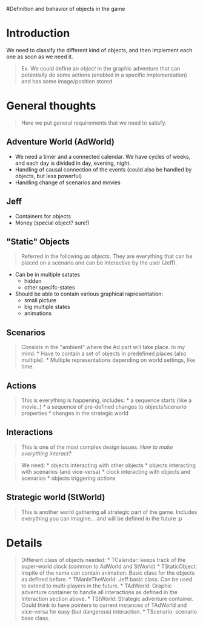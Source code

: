 #Definition and behavior of objects in the game

# Introduction #

We need to classify the different kind of objects, and then implement each one as soon as we need it.

> Ex. We could define an _object_ in the graphic adventure that can potentially _do_ some actions (enabled in a specific implementation) and has some image/position stored.

# General thoughts #
> Here we put general requirements that we need to satisfy.

## Adventure World (AdWorld) ##

  * We need a timer and a connected calendar. We have cycles of weeks, and each day is divided in day, evening, night.
  * Handling of causal connection of the events (could also be handled by objects, but less powerful)
  * Handling change of scenarios and movies


## Jeff ##
  * Containers for objects
  * Money (special object? sure!)

## "Static" Objects ##
> Referred in the following as _objects_. They are everything that can be placed on a scenario and can be interactive by the user (Jeff).

  * Can be in multiple satates
    * hidden
    * other specifc-states
  * Should be able to contain various graphical rapresentation:
    * small picture
    * big multiple states
    * animations

## Scenarios ##
> Consists in the "ambient" where the Ad part will take place. In my mind:
    * Have to contain a set of objects in predefined places (also multiple).
    * Multiple representations depending on world settings, like time.

## Actions ##

> This is everything is happening, includes:
    * a sequence starts (like a movie..)
    * a sequence of pre-defined changes to objects/scenario properties
    * changes in the strategic world

## Interactions ##
> This is one of the most complex design issues. _How to make everything interact?_

> We need:
    * objects interacting with other objects
    * objects interacting with scenarios (and vice-versa)
    * clock interacting with objects and scenarios
    * objects triggering _actions_


## Strategic world (StWorld) ##
> This is another world gathering all strategic part of the game. Includes everything you can imagine... and will be defined in the future :p

# Details #

> Different class of objects needed:
    * TCalendar: keeps track of the super-world clock (common to AdWorld and StWorld)
    * TStaticObject: inspite of the name can contain animation. Basic class for the objects as defined before.
    * TManInTheWorld: Jeff basic class. Can be used to extend to multi-players in the future.
    * TAdWorld: Graphic adventure container to handle all interactions as defined in the Interaction section above.
    * TStWorld: Strategic adventure container. Could think to have pointers to current instances of TAdWorld and vice-versa for easy (but dangerous) interaction.
    * TScenario: scenario base class.
